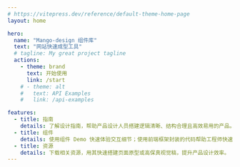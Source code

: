 ```yaml
---
# https://vitepress.dev/reference/default-theme-home-page
layout: home

hero:
  name: "Mango-design 组件库"
  text: "网站快速成型工具"
  # tagline: My great project tagline
  actions:
    - theme: brand
      text: 开始使用
      link: /start
    # - theme: alt
    #   text: API Examples
    #   link: /api-examples

features:
  - title: 指南
    details: 了解设计指南，帮助产品设计人员搭建逻辑清晰、结构合理且高效易用的产品。
  - title: 组件
    details: 使用组件 Demo 快速体验交互细节；使用前端框架封装的代码帮助工程师快速开发。
  - title: 资源
    details: 下载相关资源，用其快速搭建页面原型或高保真视觉稿，提升产品设计效率。
---
```


